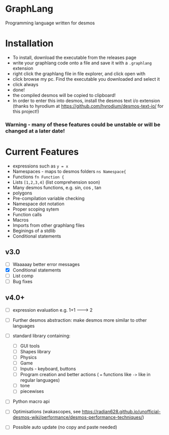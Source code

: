 # GraphLang
Programming language written for desmos

# Installation
- To install, download the executable from the releases page
- write your graphlang code onto a file and save it with a `.graphlang` extension
- right click the graphlang file in file explorer, and click open with
- click browse my pc. Find the executable you downloaded and select it
- click always
- done! 
- the compiled desmos will be copied to clipboard!
- In order to enter this into desmos, install the desmos text i/o extension (thanks to hyrodium at https://github.com/hyrodium/desmos-text-io/ for this project!)
### Warning - many of these features could be unstable or will be changed at a later date!

# Current Features
 - expressions such as `y = x`
 - Namespaces - maps to desmos folders `ns Namespace{`
 - Functions `fn Function {`
 - Lists `[1,2,3,4]` (list comprehension soon)
 - Many desmos functions, e.g. sin, cos , tan
 - polygons
 - Pre-compilation variable checking
 - Namespace dot notation
 - Proper scoping sytem
 - Function calls
 - Macros
 - Imports from other graphlang files
 - Beginings of a stdlib
 - Conditional statements

## v3.0
 - [ ] Waaaaay better error messages
 - [x] Conditional statements
 - [ ] List comp
 - [ ] Bug fixes
## v4.0+
   - [ ] expression evaluation e.g. 1+1 ---> 2
   - [ ] Further desmos abstraction: make desmos more similar to other languages
   - [ ] standard library containing:
       - [ ] GUI tools
       - [ ] Shapes library
       - [ ] Physics
       - [ ] Game
       - [ ] Inputs - keyboard, buttons
       - [ ] Program creation and better actions ( `=` functions like `->` like in regular languages)
       - [ ] tone
       - [ ] piecewises
   - [ ] Python macro api
   - [ ] Optimisations (wakascopes, see https://radian628.github.io/unofficial-desmos-wiki/performance/desmos-performance-techniques/)
   - [ ] Possible auto update (no copy and paste needed)


